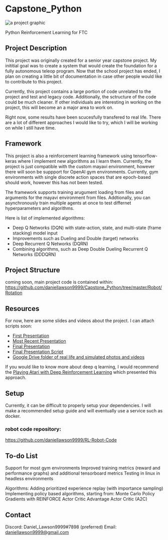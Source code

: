 # Capstone_Python
![a project graphic](https://res.cloudinary.com/dpanlycrj/image/upload/v1556238157/Copy_of_visual_rf4hqc.png)

Python Reinforcement Learning for FTC

## Project Description

This project was originally created for a senior year capstone project. My inititial goal was to create a system that would create the foundation for a fully autonomous teleop program. Now that the school project has ended, I plan on creating a little bit of documentation in case other people would like to contribute to this project. 

Currently, this project contains a large portion of code unrelated to the project and test and legacy code. Additionally, the sctructure of the code could be much cleaner. If other individuals are interesting in working on the project, this will become an a major area to work on. 

Right now, some results have been scucesfully transfered to real life. There are a lot of different approaches I would like to try, which I will be working on while I still have time. 

## Framework

This project is also a reinforcement learning framework using tensorflow-keras where I implement new algorithms as I learn them. Currently, the project is just
compatible with the custom mayavi environment, however there will soon be suppport for OpenAI gym environments. Currently, gym environments
with single discrete action spaces that are epoch-based should work, however this has not been tested. 

The framework supports training arugument loading from files and arguments for the mayavi environment from files. Addtionally,
you can asynchronously train multiple agents at once to test differnet hyperparameters and algorithms. 

Here is list of implemented algorithms:

* Deep Q Networks (DQN) with state-action, state, and multi-state (frame stacking) model input
* Improvements such as Dueling and Double (target) networks
* Deep Recurrent Q Networks (DQRN) 
* Combining algorithms, such as Deep Double Dueling Recurrent Q Networks (DDDQRN)


## Project Structure 
coming soon, main project code is contained within: https://github.com/daniellawson9999/Capstone_Python/tree/master/Robot/Rotation

## Resources

For now, here are some slides and videos about the project. I can attach scripts soon:

* [First Presentation](https://drive.google.com/open?id=1XcURH9AAJknkbxcPnv8Txodlpo6b9Jzu)
* [Most Recent Presentation](https://drive.google.com/open?id=1J4Uh5nRSOMGiJ5obVCKwYNi3b4-Cobms)
* [Final Presentation](https://drive.google.com/file/d/1aDaDzX2CszAm8dJNNlae2QLGeEyzgKza/view?usp=sharing)
* [Final Presentation Script](https://drive.google.com/open?id=1Bq-ELTKPgTIAyaEwiDUgwDpyd1QiJiBh)
* [Google Drive folder of real life and simulated photos and videos](https://drive.google.com/open?id=1ko3aLJ-0wM7GeuNC-15_1sUnDqcl2LVh)

If you would like to know more about deep q learning, I would recommend the [Playing Atari with Deep Reinforcement Learning](https://www.cs.toronto.edu/~vmnih/docs/dqn.pdf) which presented this approach. 
## Setup
Currently, it can be difficult to properly setup your dependencies. I will make a recommended setup guide and will eventually use a service such as docker. 

### robot code repository:
https://github.com/daniellawson9999/RL-Robot-Code

## To-do List
Support for most gym environments
Improved training metrics (reward and performance graphs) and additional tensorboard metrics
Testing in linux in headless environments

Algorithms:
Adding prioritized experience replay (with importance sampling)
Implementing policy based algorithms, starting from:
	Monte Carlo Policy Gradients with REINFORCE
	Actor Critic
	Advantage Actor Critic (A2C)

## Contact 
Discord: Daniel_Lawson9999#7898 (preferred)
Email: daniellawson9999@gmail.com
